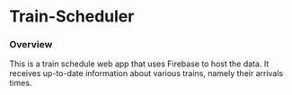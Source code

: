 # Train-Scheduler
### Overview
This is a train schedule web app that uses Firebase to host the data. It receives up-to-date information about various trains, namely their arrivals times. 

